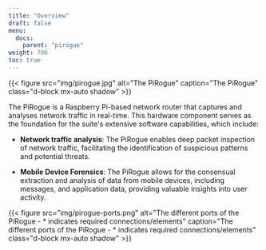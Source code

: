 ```yaml
---
title: "Overview"
draft: false
menu:
  docs:
    parent: "pirogue"
weight: 700
toc: true
---
```



{{< figure src="img/pirogue.jpg" alt="The PiRogue" caption="The PiRogue" class="d-block mx-auto shadow" >}}


The PiRogue is a Raspberry Pi-based network router that captures and analyses network traffic in real-time. This hardware component serves as the foundation for the suite's extensive software capabilities, which include:

* **Network traffic analysis**: The PiRogue enables deep packet inspection of network traffic, facilitating the identification of suspicious patterns and potential threats.

* **Mobile Device Forensics**: The PiRogue allows for the consensual extraction and analysis of data from mobile devices, including messages, and application data, providing valuable insights into user activity.

{{< figure src="img/pirogue-ports.png" alt="The different ports of the PiRogue - * indicates required connections/elements" caption="The different ports of the PiRogue - * indicates required connections/elements" class="d-block mx-auto shadow" >}}